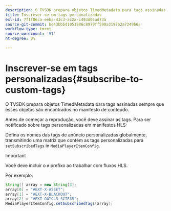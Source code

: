 ```yaml
---
description: O TVSDK prepara objetos TimedMetadata para tags assinadas sempre que esses objetos são encontrados no manifesto de conteúdo.
title: Inscrever-se em tags personalizadas
exl-id: 7f1f86ca-eeba-43c3-ac2a-c493d05ad73a
source-git-commit: be43bbbd1051886c8979ff590a3197b2a7249b6a
workflow-type: tm+mt
source-wordcount: '91'
ht-degree: 0%

---
```


# Inscrever-se em tags personalizadas{#subscribe-to-custom-tags}

O TVSDK prepara objetos TimedMetadata para tags assinadas sempre que esses objetos são encontrados no manifesto de conteúdo.

Antes de começar a reprodução, você deve assinar as tags.
Para ser notificado sobre tags personalizadas em manifestos HLS:

Defina os nomes das tags de anúncio personalizadas globalmente, transmitindo uma matriz que contém as tags personalizadas para `setSubscribedTags` in `MediaPlayerItemConfig`.

>[!IMPORTANT]
>
>Você deve incluir o `#` prefixo ao trabalhar com fluxos HLS.

Por exemplo:

```java
String[] array = new String[3]; 
array[0] = "#EXT-X-ASSET"; 
array[1] = "#EXT-X-BLACKOUT"; 
array[2] = "#EXT-OATCLS-SCTE35"; 
MediaPlayerItemConfig.setSubscribedTags(array);
```
